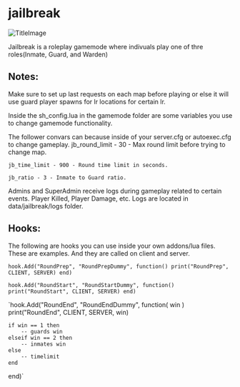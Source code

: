 # jailbreak

![TitleImage](http://i.imgur.com/5q6hqvqm.jpg)

Jailbreak is a roleplay gamemode where indivuals play one of thre roles(Inmate, Guard, and Warden)


## Notes:
 Make sure to set up last requests on each map before playing or else it will use guard player spawns for lr locations for certain lr.

 Inside the sh_config.lua in the gamemode folder are some variables you use to change gamemode functionality.

 The follower convars can because inside of your server.cfg or autoexec.cfg to change gameplay.
 	jb_round_limit - 30 - Max round limit before trying to change map.

 	jb_time_limit - 900 - Round time limit in seconds.

 	jb_ratio - 3 - Inmate to Guard ratio.

 Admins and SuperAdmin receive logs during gameplay related to certain events. Player Killed, Player Damage, etc. Logs are located in data/jailbreak/logs folder.


## Hooks:
 The following are hooks you can use inside your own addons/lua files. These are examples. And they are called on client and server.
 
 `hook.Add("RoundPrep", "RoundPrepDummy", function()
	print("RoundPrep", CLIENT, SERVER)
 end)`
 
 
 `hook.Add("RoundStart", "RoundStartDummy", function()
 	print("RoundStart", CLIENT, SERVER)
 end)`
 
 
 `hook.Add("RoundEnd", "RoundEndDummy", function( win )
 	print("RoundEnd", CLIENT, SERVER, win)
 	
 	if win == 1 then
 		-- guards win
 	elseif win == 2 then
 		-- inmates win
 	else
 		-- timelimit
 	end
 end)`
